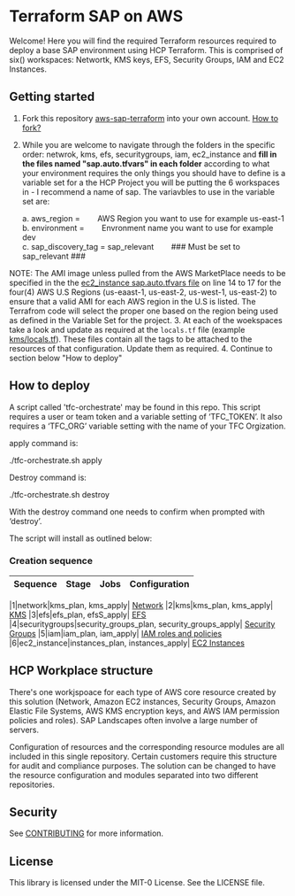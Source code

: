 # Terraform SAP on AWS

Welcome! Here you will find the required Terraform resources required to deploy a base SAP environment using HCP Terraform. This is comprised of six() workspaces: Networtk, KMS keys, EFS, Security Groups, IAM and EC2 Instances.


## Getting started

1. Fork this repository [aws-sap-terraform](https://github.com/patrickabrennan/aws-sap-terraform) into your own account. [How to fork?](https://docs.github.com/en/pull-requests/collaborating-with-pull-requests/working-with-forks/fork-a-repo)
2. While you are welcome to navigate through the folders in the specific order: netwrok, kms, efs, securitygroups, iam, ec2_instance and **fill in the files named "sap.auto.tfvars" in each folder** according to what your environment requires the only things you should have to define is a variable set for a the HCP Project you will be putting the 6 workspaces in - I recommend a name of sap. The variavbles to use in the variable set are:
   
     a. aws_region = &nbsp;&nbsp;&nbsp;&nbsp;&nbsp;&nbsp; AWS Region you want to use for example us-east-1   
     b. environment = &nbsp;&nbsp;&nbsp;&nbsp;&nbsp;&nbsp; Envronment name you want to use for example dev   
     c. sap_discovery_tag = sap_relevant   &nbsp;&nbsp;&nbsp;&nbsp;&nbsp;&nbsp;   ### Must be set to sap_relevant ### 
    
NOTE: The AMI image unless pulled from the AWS MarketPlace needs to be specified in the the [ec2_instance sap.auto.tfvars file](https://github.com/patrickabrennan/aws-sap-terraform/blob/main/ec2_instance/sap.auto.tfvars) on line 14 to 17 for the four(4) AWS U.S Regions (us-eaast-1, us-east-2, us-west-1, us-east-2) to ensure that a valid AMI for each AWS region in the U.S is listed. The Terrafrom code will select the proper one based on the region being used as defined in the Variable Set for the project.
3. At each of the woekspaces take a look and update as required at the ```locals.tf``` file (example [kms/locals.tf](https://github.com/patrickabrennan/aws-sap-terraform/blob/main/kms/locals.tf)). These files contain all the tags to be attached to the resources of that configuration. Update them as required.
4. Continue to section below "How to deploy"

## How to deploy

A script called 'tfc-orchestrate' may be found in this repo. This script requires a user or team token and a variable setting of ‘TFC_TOKEN’. It also requires a ‘TFC_ORG’ variable setting with the name of your TFC Orgization.

apply command is: 

./tfc-orchestrate.sh apply

Destroy command is:

./tfc-orchestrate.sh destroy

With the destroy command one needs to confirm when prompted with ‘destroy’.

The script will install as outlined below:

### Creation sequence

| Sequence | Stage | Jobs | Configuration
|------|-------|-----|-----

|1|network|kms_plan, kms_apply| [Network](network/README.md)
|2|kms|kms_plan, kms_apply| [KMS](kms/README.md)
|3|efs|efs_plan, efsS_apply| [EFS](efs/README.md)
|4|securitygroups|security_groups_plan, security_groups_apply| [Security Groups](security_group/README.md)
|5|iam|iam_plan, iam_apply| [IAM roles and policies](iam/README.md)
|6|ec2_instance|instances_plan, instances_apply| [EC2 Instances](ec2_instance/README.md)

## HCP Workplace structure 

There's one workjspoace for each type of AWS core resource created by this solution (Network, Amazon EC2 instances, Security Groups, Amazon Elastic File Systems, AWS KMS encryption keys, and AWS IAM permission policies and roles). 
SAP Landscapes often involve a large number of servers.  

Configuration of resources and the corresponding resource modules are all included in this single repository. Certain customers require this structure for audit and compliance purposes. The solution can be changed to have the resource configuration and modules separated into two different repositories. 

## Security

See [CONTRIBUTING](CONTRIBUTING.md#security-issue-notifications) for more information.

## License

This library is licensed under the MIT-0 License. See the LICENSE file.
